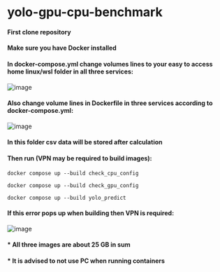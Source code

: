 # yolo-gpu-cpu-benchmark
#### First clone repository
#### Make sure you have Docker installed
#### In docker-compose.yml change volumes lines to your easy to access home linux/wsl folder in all three services:
![image](https://github.com/user-attachments/assets/01e06aa9-c449-428f-87d9-bf741bbe5a9b)

#### Also change volume lines in Dockerfile in three services according to docker-compose.yml:
![image](https://github.com/user-attachments/assets/778ec59a-10ce-4da0-ad0c-2ae776b37791)

#### In this folder csv data will be stored after calculation

#### Then run (VPN may be required to build images):
```
docker compose up --build check_cpu_config
```
```
docker compose up --build check_gpu_config
```
```
docker compose up --build yolo_predict
```
#### If this error pops up when building then VPN is required:
![image](https://github.com/user-attachments/assets/16cc143e-ba8d-4957-be2d-50a347f5925e)

#### * All three images are about 25 GB in sum
#### * It is advised to not use PC when running containers

